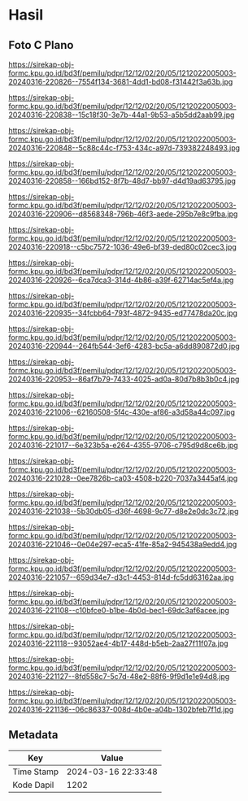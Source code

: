 # Hasil

## Foto C Plano

https://sirekap-obj-formc.kpu.go.id/bd3f/pemilu/pdpr/12/12/02/20/05/1212022005003-20240316-220826--7554f134-3681-4dd1-bd08-f31442f3a63b.jpg

https://sirekap-obj-formc.kpu.go.id/bd3f/pemilu/pdpr/12/12/02/20/05/1212022005003-20240316-220838--15c18f30-3e7b-44a1-9b53-a5b5dd2aab99.jpg

https://sirekap-obj-formc.kpu.go.id/bd3f/pemilu/pdpr/12/12/02/20/05/1212022005003-20240316-220848--5c88c44c-f753-434c-a97d-739382248493.jpg

https://sirekap-obj-formc.kpu.go.id/bd3f/pemilu/pdpr/12/12/02/20/05/1212022005003-20240316-220858--166bd152-8f7b-48d7-bb97-d4d19ad63795.jpg

https://sirekap-obj-formc.kpu.go.id/bd3f/pemilu/pdpr/12/12/02/20/05/1212022005003-20240316-220906--d8568348-796b-46f3-aede-295b7e8c9fba.jpg

https://sirekap-obj-formc.kpu.go.id/bd3f/pemilu/pdpr/12/12/02/20/05/1212022005003-20240316-220918--c5bc7572-1036-49e6-bf39-ded80c02cec3.jpg

https://sirekap-obj-formc.kpu.go.id/bd3f/pemilu/pdpr/12/12/02/20/05/1212022005003-20240316-220926--6ca7dca3-314d-4b86-a39f-62714ac5ef4a.jpg

https://sirekap-obj-formc.kpu.go.id/bd3f/pemilu/pdpr/12/12/02/20/05/1212022005003-20240316-220935--34fcbb64-793f-4872-9435-ed77478da20c.jpg

https://sirekap-obj-formc.kpu.go.id/bd3f/pemilu/pdpr/12/12/02/20/05/1212022005003-20240316-220944--264fb544-3ef6-4283-bc5a-a6dd890872d0.jpg

https://sirekap-obj-formc.kpu.go.id/bd3f/pemilu/pdpr/12/12/02/20/05/1212022005003-20240316-220953--86af7b79-7433-4025-ad0a-80d7b8b3b0c4.jpg

https://sirekap-obj-formc.kpu.go.id/bd3f/pemilu/pdpr/12/12/02/20/05/1212022005003-20240316-221006--62160508-5f4c-430e-af86-a3d58a44c097.jpg

https://sirekap-obj-formc.kpu.go.id/bd3f/pemilu/pdpr/12/12/02/20/05/1212022005003-20240316-221017--6e323b5a-e264-4355-9706-c795d9d8ce6b.jpg

https://sirekap-obj-formc.kpu.go.id/bd3f/pemilu/pdpr/12/12/02/20/05/1212022005003-20240316-221028--0ee7826b-ca03-4508-b220-7037a3445af4.jpg

https://sirekap-obj-formc.kpu.go.id/bd3f/pemilu/pdpr/12/12/02/20/05/1212022005003-20240316-221038--5b30db05-d36f-4698-9c77-d8e2e0dc3c72.jpg

https://sirekap-obj-formc.kpu.go.id/bd3f/pemilu/pdpr/12/12/02/20/05/1212022005003-20240316-221046--0e04e297-eca5-41fe-85a2-945438a9edd4.jpg

https://sirekap-obj-formc.kpu.go.id/bd3f/pemilu/pdpr/12/12/02/20/05/1212022005003-20240316-221057--659d34e7-d3c1-4453-814d-fc5dd63162aa.jpg

https://sirekap-obj-formc.kpu.go.id/bd3f/pemilu/pdpr/12/12/02/20/05/1212022005003-20240316-221108--c10bfce0-b1be-4b0d-bec1-69dc3af6acee.jpg

https://sirekap-obj-formc.kpu.go.id/bd3f/pemilu/pdpr/12/12/02/20/05/1212022005003-20240316-221118--93052ae4-4b17-448d-b5eb-2aa27f11f07a.jpg

https://sirekap-obj-formc.kpu.go.id/bd3f/pemilu/pdpr/12/12/02/20/05/1212022005003-20240316-221127--8fd558c7-5c7d-48e2-88f6-9f9d1e1e94d8.jpg

https://sirekap-obj-formc.kpu.go.id/bd3f/pemilu/pdpr/12/12/02/20/05/1212022005003-20240316-221136--06c86337-008d-4b0e-a04b-1302bfeb7f1d.jpg


## Metadata

| Key        | Value               |
| ---------- | ------------------- |
| Time Stamp | 2024-03-16 22:33:48 |
| Kode Dapil | 1202                |



